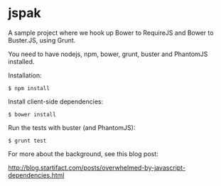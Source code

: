 # jspak

A sample project where we hook up Bower to RequireJS and Bower to
Buster.JS, using Grunt.

You need to have nodejs, npm, bower, grunt, buster and PhantomJS
installed.

Installation:

    $ npm install

Install client-side dependencies:

    $ bower install

Run the tests with buster (and PhantomJS):

    $ grunt test

For more about the background, see this blog post:

http://blog.startifact.com/posts/overwhelmed-by-javascript-dependencies.html

